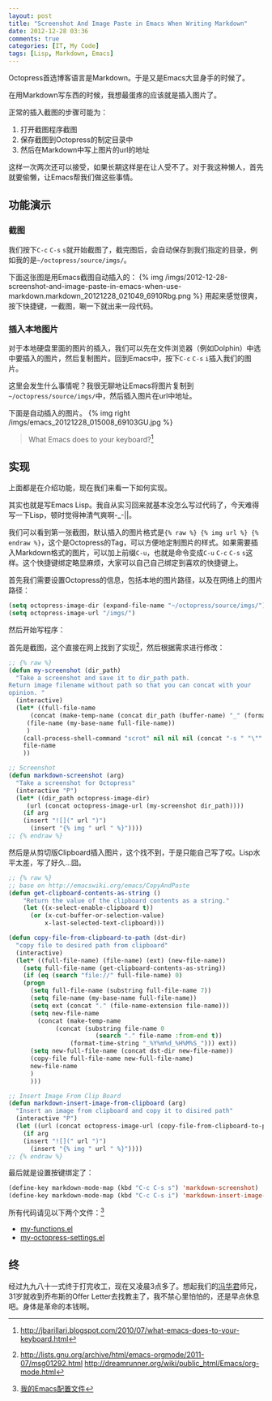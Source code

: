 ```yaml
---
layout: post
title: "Screenshot And Image Paste in Emacs When Writing Markdown"
date: 2012-12-28 03:36
comments: true
categories: [IT, My Code]
tags: [Lisp, Markdown, Emacs]
---
```


Octopress首选博客语言是Markdown。于是又是Emacs大显身手的时候了。

在用Markdown写东西的时候，我想最蛋疼的应该就是插入图片了。

正常的插入截图的步骤可能为：

1. 打开截图程序截图
1. 保存截图到Octopress的制定目录中
1. 然后在Markdown中写上图片的url的地址

这样一次两次还可以接受，如果长期这样是在让人受不了。对于我这种懒人，首先就要偷懒，让Emacs帮我们做这些事情。

## 功能演示

### 截图
我们按下`C-c` `C-s` `s`就开始截图了，截完图后，会自动保存到我们指定的目录，例如我的是`~/octopress/source/imgs/`。

下面这张图是用Emacs截图自动插入的：
{% img /imgs/2012-12-28-screenshot-and-image-paste-in-emacs-when-use-markdown.markdown_20121228_021049_6910Rbg.png %}
用起来感觉很爽，按下快捷键，一截图，唰一下就出来一段代码。

<!-- more -->

### 插入本地图片
对于本地硬盘里面的图片的插入，我们可以先在文件浏览器（例如Dolphin）中选中要插入的图片，然后复制图片。回到Emacs中，按下`C-c` `C-s` `i`插入我们的图片。

这里会发生什么事情呢？我很无聊地让Emacs将图片复制到`~/octopress/source/imgs/`中，然后插入图片在url中地址。

下面是自动插入的图片。
{% img right /imgs/emacs_20121228_015008_69103GU.jpg %}

> What Emacs does to your keyboard?[^1]


## 实现
上面都是在介绍功能，现在我们来看一下如何实现。

其实也就是写Emacs Lisp。我自从实习回来就基本没怎么写过代码了，今天难得写一下Lisp，顿时觉得神清气爽啊-_-||。

我们可以看到第一张截图，默认插入的图片格式是`{% raw %} {% img url %} {% endraw %}`，这个是Octopress的Tag，可以方便地定制图片的样式。如果需要插入Markdown格式的图片，可以加上前缀`C-u`，也就是命令变成`C-u` `C-c` `C-s` `s`这样。这个快捷键绑定略显麻烦，大家可以自己自己绑定到喜欢的快捷键上。

首先我们需要设置Octopress的信息，包括本地的图片路径，以及在网络上的图片路径：

``` cl
(setq octopress-image-dir (expand-file-name "~/octopress/source/imgs/"))
(setq octopress-image-url "/imgs/")
```

然后开始写程序：

首先是截图，这个直接在网上找到了实现[^2]，然后根据需求进行修改：

``` cl 
;; {% raw %}
(defun my-screenshot (dir_path)
  "Take a screenshot and save it to dir_path path.
Return image filename without path so that you can concat with your
opinion. "
  (interactive)
  (let* ((full-file-name
	  (concat (make-temp-name (concat dir_path (buffer-name) "_" (format-time-string "%Y%m%d_%H%M%S_"))) ".png"))
	 (file-name (my-base-name full-file-name))
	 )
    (call-process-shell-command "scrot" nil nil nil (concat "-s " "\"" full-file-name "\""))
    file-name
    ))

;; Screenshot
(defun markdown-screenshot (arg)
  "Take a screenshot for Octopress"
  (interactive "P")
  (let* ((dir_path octopress-image-dir)
	 (url (concat octopress-image-url (my-screenshot dir_path))))
    (if arg
	(insert "![](" url ")")
      (insert "{% img " url " %}"))))
;; {% endraw %}	  
```

然后是从剪切版Clipboard插入图片，这个找不到，于是只能自己写了哎。Lisp水平太差，写了好久...囧。

``` cl
;; {% raw %}
;; base on http://emacswiki.org/emacs/CopyAndPaste
(defun get-clipboard-contents-as-string ()
    "Return the value of the clipboard contents as a string."
    (let ((x-select-enable-clipboard t))
      (or (x-cut-buffer-or-selection-value)
          x-last-selected-text-clipboard)))

(defun copy-file-from-clipboard-to-path (dst-dir)
  "copy file to desired path from clipboard"
  (interactive)
  (let* ((full-file-name) (file-name) (ext) (new-file-name))
    (setq full-file-name (get-clipboard-contents-as-string))
    (if (eq (search "file://" full-file-name) 0)
	(progn
	  (setq full-file-name (substring full-file-name 7))
	  (setq file-name (my-base-name full-file-name))
	  (setq ext (concat "." (file-name-extension file-name)))
	  (setq new-file-name
		(concat (make-temp-name
			 (concat (substring file-name 0
					    (search "." file-name :from-end t))
				 (format-time-string "_%Y%m%d_%H%M%S_"))) ext))
	  (setq new-full-file-name (concat dst-dir new-file-name))
	  (copy-file full-file-name new-full-file-name)
	  new-file-name
	  )
      )))

;; Insert Image From Clip Board
(defun markdown-insert-image-from-clipboard (arg)
  "Insert an image from clipboard and copy it to disired path"
  (interactive "P")
  (let ((url (concat octopress-image-url (copy-file-from-clipboard-to-path octopress-image-dir))))
    (if arg
	(insert "![](" url ")")
      (insert "{% img " url " %}"))))
;; {% endraw %}
```

最后就是设置按键绑定了：

``` cl
(define-key markdown-mode-map (kbd "C-c C-s s") 'markdown-screenshot)
(define-key markdown-mode-map (kbd "C-c C-s i") 'markdown-insert-image-from-clipboard)
```

所有代码请见以下两个文件：[^3]

 * [my-functions.el](https://github.com/cedricporter/vim-emacs-setting/blob/master/emacs/.emacs.d/plugins/configs/my-functions.el)
 * [my-octopress-settings.el](https://github.com/cedricporter/vim-emacs-setting/blob/master/emacs/.emacs.d/plugins/configs/my-octopress-settings.el)

## 终
经过九九八十一式终于打完收工，现在又凌晨3点多了。想起我们的[冯华君](http://tech.sina.com.cn/i/csj/2012-12-23/23407914396.shtml)师兄，31岁就收到乔布斯的Offer Letter去找教主了，我不禁心里怕怕的，还是早点休息吧。身体是革命的本钱啊。



[^1]: <http://jbarillari.blogspot.com/2010/07/what-emacs-does-to-your-keyboard.html>
[^2]: <http://lists.gnu.org/archive/html/emacs-orgmode/2011-07/msg01292.html> <http://dreamrunner.org/wiki/public_html/Emacs/org-mode.html>
[^3]: [我的Emacs配置文件](https://github.com/cedricporter/vim-emacs-setting)
